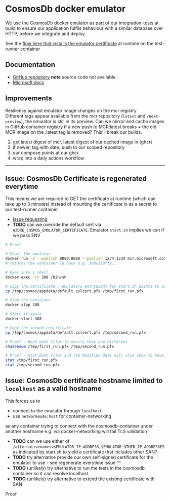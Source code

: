 # CosmosDb docker emulator

We use the CosmosDb docker emulator as part of our integration-tests at build to ensure our application fulfils behaviour with a similar database over HTTP, before we integrate and deploy

See the [flow here that installs the emulator certificate](https://github.com/DFE-Digital/get-information-about-pupils/blob/93739715c6386aa8049868ecdcf6811291b3cc93/scripts/run_integration_tests.sh#L11) at runtime on the test-runner container

## Documentation

- [GitHub repository](https://github.com/Azure/azure-cosmos-db-emulator-docker?tab=readme-ov-file#linux-based-emulator-preview) **note** source code not available
- [Microsoft docs](https://learn.microsoft.com/en-gb/azure/cosmos-db/emulator-linux)

## Improvements

Resiliency against emulator image changes on the mcr registry  
Different tags appear available from the mcr repository (`latest` and `vnext-preview`), the emulator is still in its preview.
Can we mirror and cache images in GitHub container registry if a new push to MCR:latest breaks + the old MCR image on the :latest tag is removed? This'll break our builds.

1. get latest digest of mcr, latest digest of our cached image in (ghcr)
2. if newer, tag with date, push to our scoped repository
3. our compose points at our ghcr
4. wrap into a daily actions workflow

---

## Issue: CosmosDb Certificate is regenerated everytime

This means we are required to GET the certificate at runtime (which can take up to 3 minutes) instead of mounting the certificate in as a secret to our test-runner container

- [Issue requesting](https://github.com/Azure/azure-cosmos-db-emulator-docker/issues/230)
- **TODO** can we override the default cert via `AZURE_COSMOS_EMULATOR_CERTIFICATE`. Emulator `start.sh` implies we can if we pass ENV

```sh
# Proof 

# Start the emulator
docker run -d --publish 8080:8080 --publish 1234:1234 mcr.microsoft.com/cosmosdb/linux/azure-cosmos-emulator:latest
# returns the container id back e.g. 308c510ff2...

# Exec into a shell
docker exec -it 308 /bin/sh

# Copy the certificate - emulators entrypoint for start.sh points to as a default-cert
cp /tmp/cosmos/appdata/default.sslcert.pfx /tmp/first_run.pfx

# Stop the container 
docker stop 308

# Start it again
docker start 308

# Copy the second certificate
cp /tmp/cosmos/appdata/default.sslcert.pfx /tmp/second_run.pfx

# Proof - Hash both files to verify they are different
sha256sum /tmp/first_run.pfx /tmp/second_run.pfx

# Proof - Stat both files and the Modified Date will also show to have changed
stat /tmp/first_run.pfx
stat /tmp/second_run.pfx
```

## Issue: CosmosDb certificate hostname limited to `localhost` as a valid hostname

This forces us to

- connect to the emulator through `localhost`
- use `networkmode:host` for container-networking

as any container trying to connect with the cosmosdb-container under another hostname e.g. via docker-networking will fail TLS validation

- **TODO** can we use either of `/alternativenames=$EMULATOR_IP_ADDRESS,$EMULATOR_OTHER_IP_ADDRESSES` as indicated by start.sh to yield a certificate that includes other SAN?
- **TODO** try alternative provide our own self-signed certificate for the emulator to use - see regenerate everytime issue ^^
- **TODO** (unlikely) try alternative to run the tests in the cosmosdb container so it can resolve localhost
- **TODO** (unlikely) try alternative to extend the existing certificate with SAN

Proof
